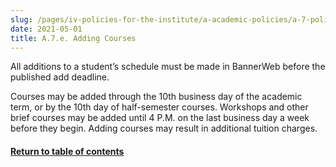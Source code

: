 ```yaml
---
slug: /pages/iv-policies-for-the-institute/a-academic-policies/a-7-policies-concerning-enrollment-and-payment-fees/a-7-e-adding-courses
date: 2021-05-01
title: A.7.e. Adding Courses
---
```

All additions to a student’s schedule must be made in BannerWeb before the published add deadline.

Courses may be added through the 10th business day of the academic term, or by the 10th day of half-semester courses. Workshops and other brief courses may be added until 4 P.M. on the last business day a week before they begin. Adding courses may result in additional tuition charges.

#### [Return to table of contents](/pages/iv-policies-for-the-institute/a-academic-policies/a-7-policies-concerning-enrollment-and-payment-fees)